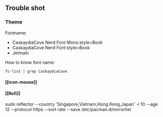## Trouble shot

### Theme
Fontname: 
- CaskaydiaCove Nerd Font Mono:style=Book
- CaskaydiaCove Nerd Font:style=Book
- Jetmain

How to know font name:
```
fc-list | grep CaskaydiaCove
```

#### [[icon-mouse]]
#### [[Rofi]]

sudo reflector --country 'Singapore,Vietnam,Hong Kong,Japan' -l 10 --age 12 --protocol https --sort rate --save /etc/pacman.d/mirrorlist 